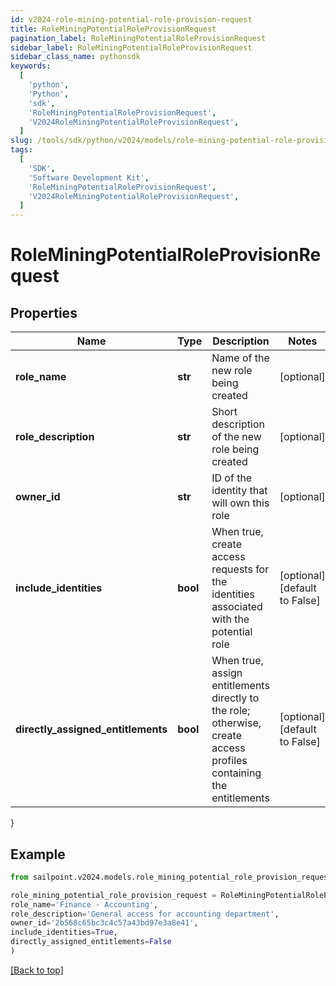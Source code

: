 ```yaml
---
id: v2024-role-mining-potential-role-provision-request
title: RoleMiningPotentialRoleProvisionRequest
pagination_label: RoleMiningPotentialRoleProvisionRequest
sidebar_label: RoleMiningPotentialRoleProvisionRequest
sidebar_class_name: pythonsdk
keywords:
  [
    'python',
    'Python',
    'sdk',
    'RoleMiningPotentialRoleProvisionRequest',
    'V2024RoleMiningPotentialRoleProvisionRequest',
  ]
slug: /tools/sdk/python/v2024/models/role-mining-potential-role-provision-request
tags:
  [
    'SDK',
    'Software Development Kit',
    'RoleMiningPotentialRoleProvisionRequest',
    'V2024RoleMiningPotentialRoleProvisionRequest',
  ]
---
```


# RoleMiningPotentialRoleProvisionRequest

## Properties

| Name | Type | Description | Notes |
| --- | --- | --- | --- |
| **role_name** | **str** | Name of the new role being created | [optional] |
| **role_description** | **str** | Short description of the new role being created | [optional] |
| **owner_id** | **str** | ID of the identity that will own this role | [optional] |
| **include_identities** | **bool** | When true, create access requests for the identities associated with the potential role | [optional] [default to False] |
| **directly_assigned_entitlements** | **bool** | When true, assign entitlements directly to the role; otherwise, create access profiles containing the entitlements | [optional] [default to False] |

}

## Example

```python
from sailpoint.v2024.models.role_mining_potential_role_provision_request import RoleMiningPotentialRoleProvisionRequest

role_mining_potential_role_provision_request = RoleMiningPotentialRoleProvisionRequest(
role_name='Finance - Accounting',
role_description='General access for accounting department',
owner_id='2b568c65bc3c4c57a43bd97e3a8e41',
include_identities=True,
directly_assigned_entitlements=False
)

```

[[Back to top]](#)
